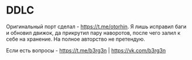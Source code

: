 # DDLC

Оригинальный порт сделал - https://t.me/otorhin.
Я лишь исправил баги и обновил движок, да прикрутил пару наворотов, после чего залил к себе на хранение.
На полное авторство не претендую.

Если есть вопросы - https://t.me/b3rg3n | https://vk.com/b3rg3n
